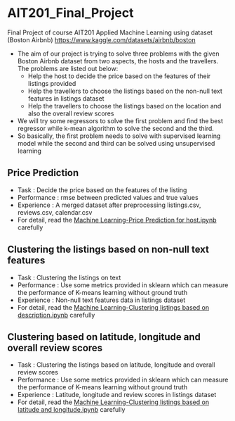 # AIT201_Final_Project
Final Project of course AIT201 Applied Machine Learning using dataset (Boston Airbnb) https://www.kaggle.com/datasets/airbnb/boston
- The aim of our project is trying to solve three problems with the given Boston Airbnb dataset from two aspects, the hosts and the travellers. The problems are listed out below:
    - Help the host to decide the price based on the features of their listings provided
    - Help the travellers to choose the listings based on the non-null text features in listings dataset
    - Help the travellers to choose the listings based on the location and also the overall review scores
- We will try some regressors to solve the first problem and find the best regressor while k-mean algorithm to solve the second and the third.
- So basically, the first problem needs to solve with supervised learning model while the second and third can be solved using unsupervised learning
## Price Prediction
- Task : Decide the price based on the features of the listing
- Performance : rmse between predicted values and true values
- Experience : A merged dataset after preprocessing listings.csv, reviews.csv, calendar.csv
- For detail, read the [Machine Learning-Price Prediction for host.ipynb](AIT201%Final/Machine%Learning-Price%Prediction%for%host.ipynb) carefully
## Clustering the listings based on non-null text features
- Task : Clustering the listings on text
- Performance : Use some metrics provided in sklearn which can measure the performance of K-means learning without ground truth
- Experience : Non-null text features data in listings dataset
- For detail, read the [Machine Learning-Clustering listings based on description.ipynb](AIT201%Final/Machine%Learning-Clustering%listings%based%on%description.ipynb) carefully
## Clustering based on latitude, longitude and overall review scores
- Task : Clustering the listings based on latitude, longitude and overall review scores
- Performance : Use some metrics provided in sklearn which can measure the performance of K-means learning without ground truth
- Experience : Latitude, longitude and review scores in listings dataset
- For detail, read the [Machine Learning-Clustering listings based on latitude and longitude.ipynb](AIT201%Final/Machine%Learning-Clustering%listings%based%on%latitude%and%longitude.ipynb) carefully



